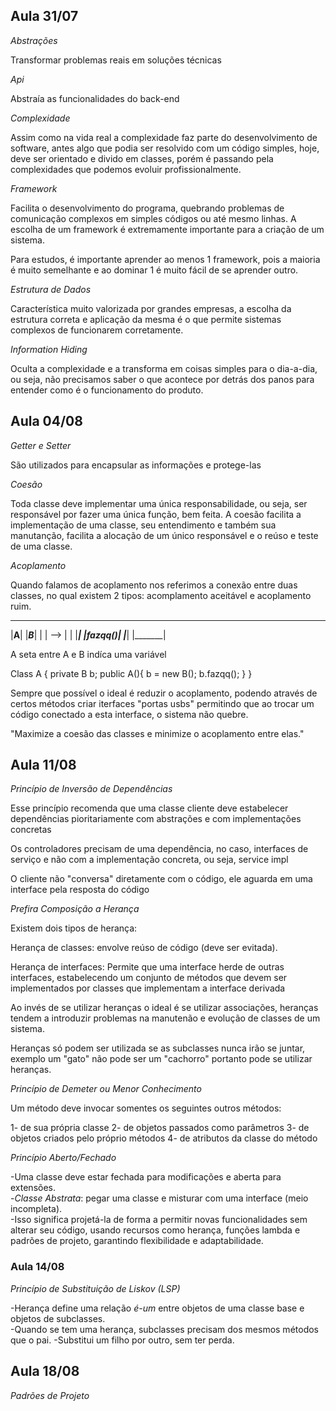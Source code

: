 ## Aula 31/07

*Abstrações*

Transformar problemas reais em soluções técnicas

*Api*

Abstraía as funcionalidades do back-end

*Complexidade*

Assim como na vida real a complexidade faz parte do desenvolvimento de software, antes algo que podia ser resolvido com um código simples, hoje, deve ser orientado e divido em classes, porém é passando pela complexidades que podemos evoluir profissionalmente.

*Framework*

Facilita o desenvolvimento do programa, quebrando problemas de comunicação complexos em simples códigos ou até mesmo linhas. A escolha de um framework é extremamente importante para a criação de um sistema.

Para estudos, é importante aprender ao menos 1 framework, pois a maioria é muito semelhante e ao dominar 1 é muito fácil de se aprender outro.


*Estrutura de Dados*

Característica muito valorizada por grandes empresas, a escolha da estrutura correta e aplicação da mesma é o que permite sistemas complexos de funcionarem corretamente.

*Information Hiding*

Oculta a complexidade e a transforma em coisas simples para o dia-a-dia, ou seja, não precisamos saber o que acontece por detrás dos panos para entender como é o funcionamento do produto.

## Aula 04/08

*Getter e Setter*

São utilizados para encapsular as informações e protege-las


*Coesão*

Toda classe deve implementar uma única responsabilidade, ou seja, ser responsável por fazer uma única função, bem feita. A coesão facilita a implementação de uma classe, seu entendimento e também sua manutanção, facilita a alocação de um único responsável e o reúso e teste de uma classe.


*Acoplamento*

Quando falamos de acoplamento nos referimos a conexão entre duas classes, no qual existem 2 tipos: acomplamento aceitável e acoplamento ruim.
 _____         _______  
|__A__|       |___B___|
|     |  -->  |       |
|_____|       |fazqq()| 
|_____|       |_______|

A seta entre A e B indíca uma variável

Class A {
    private B b;
    public A(){
        b = new B();
        b.fazqq();
    }
}

Sempre que possível o ideal é reduzir o acoplamento, podendo através de certos métodos criar iterfaces "portas usbs" permitindo que ao trocar um código conectado a esta interface, o sistema não quebre.

"Maximize a coesão das classes e minimize o acoplamento entre elas."


## Aula 11/08

*Princípio de Inversão de Dependências*

Esse princípio recomenda que uma classe cliente deve estabelecer dependências pioritariamente com abstrações e com implementações concretas

Os controladores precisam de uma dependência, no caso, interfaces de serviço e não com a implementação concreta, ou seja, service impl

O cliente não "conversa" diretamente com o código, ele aguarda em uma interface pela resposta do código


*Prefira Composição a Herança*

Existem dois tipos de herança:

Herança de classes: envolve reúso de código (deve ser evitada).

Herança de interfaces: Permite que uma interface herde de outras interfaces, estabelecendo um conjunto de métodos que devem ser implementados por classes que implementam a interface derivada

Ao invés de se utilizar heranças o ideal é se utilizar associações, heranças tendem a introduzir problemas na manutenão e evolução de classes de um sistema.

Heranças só podem ser utilizada se as subclasses nunca irão se juntar, exemplo um "gato" não pode ser um "cachorro" portanto pode se utilizar heranças.


*Princípio de Demeter ou Menor Conhecimento*

Um método deve invocar somentes os seguintes outros métodos:

1- de sua própria classe
2- de objetos passados como parâmetros
3- de objetos criados pelo próprio métodos
4- de atributos da classe do método


*Princípio Aberto/Fechado*

-Uma classe deve estar fechada para modificações e aberta para extensões.  
-*Classe Abstrata*: pegar uma classe e misturar com uma interface (meio incompleta).  
-Isso significa projetá-la de forma a permitir novas funcionalidades sem alterar seu código, usando recursos como herança, funções lambda e padrões de projeto, garantindo flexibilidade e adaptabilidade. 


### Aula 14/08  

*Princípio de Substituição de Liskov (LSP)*

-Herança define uma relação *é-um* entre objetos de uma classe base e objetos de subclasses.  
-Quando se tem uma herança, subclasses precisam dos mesmos métodos que o pai.
-Substitui um filho por outro, sem ter perda.


## Aula 18/08

*Padrões de Projeto*






